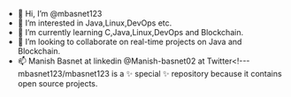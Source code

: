 - 👋 Hi, I’m @mbasnet123
- 👀 I’m interested in Java,Linux,DevOps etc.
- 🌱 I’m currently learning C,Java,Linux,DevOps and Blockchain. 
- 💞️ I’m looking to collaborate on real-time projects on Java and Blockchain.
- 📫 Manish Basnet at linkedin
    @Manish-basnet02 at Twitter<!---
mbasnet123/mbasnet123 is a ✨ special ✨ repository because it contains open source projects.
